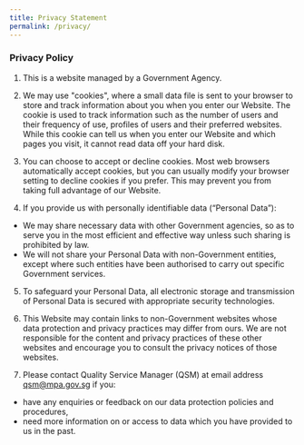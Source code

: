 ```yaml
---
title: Privacy Statement
permalink: /privacy/
---
```

### **Privacy Policy**

1. This is a website managed by a Government Agency.

2. We may use "cookies", where a small data file is sent to your browser to store and track information about you when you enter our Website. The cookie is used to track information such as the number of users and their frequency of use, profiles of users and their preferred websites. While this cookie can tell us when you enter our Website and which pages you visit, it cannot read data off your hard disk.

3. You can choose to accept or decline cookies. Most web browsers automatically accept cookies, but you can usually modify your browser setting to decline cookies if you prefer. This may prevent you from taking full advantage of our Website.

4. If you provide us with personally identifiable data (“Personal Data”):

* We may share necessary data with other Government agencies, so as to serve you in the most efficient and effective way unless such sharing is prohibited by law.
* We will not share your Personal Data with non-Government entities, except where such entities have been authorised to carry out specific Government services.

5. To safeguard your Personal Data, all electronic storage and transmission of Personal Data is secured with appropriate security technologies.

6. This Website may contain links to non-Government websites whose data protection and privacy practices may differ from ours. We are not responsible for the content and privacy practices of these other websites and encourage you to consult the privacy notices of those websites.

7. Please contact Quality Service Manager (QSM) at email address qsm@mpa.gov.sg if you:
*  have any enquiries or feedback on our data protection policies and procedures,
*  need more information on or access to data which you have provided to us in the past.